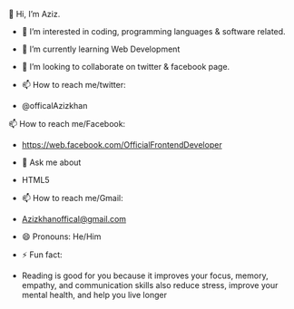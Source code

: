  👋 Hi, I’m Aziz.
 
 - 👀 I’m interested in coding, programming languages & software related.
 
- 🌱 I’m currently learning Web Development

- 👯 I’m looking to collaborate on twitter & facebook page.

- 📫 How to reach me/twitter:

- @officalAzizkhan 

📫 How to reach me/Facebook:

- https://web.facebook.com/OfficialFrontendDeveloper

- 💬 Ask me about 

- HTML5

- 📫 How to reach me/Gmail:

- Azizkhanoffical@gmail.com

- 😄 Pronouns: He/Him

- ⚡ Fun fact: 

- Reading is good for you because it improves your focus, memory, empathy, and communication skills also reduce stress, improve your mental health, and help you live longer
